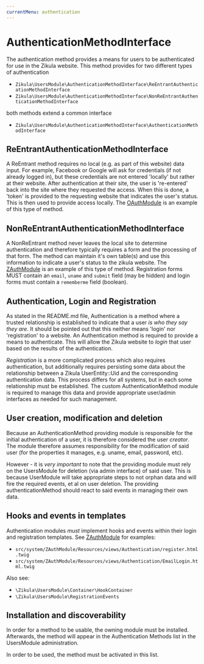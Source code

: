 ```yaml
---
currentMenu: authentication
---
```

# AuthenticationMethodInterface

The authentication method provides a means for users to be authenticated for use in the
Zikula website. This method provides for two different types of authentication

- `Zikula\UsersModule\AuthenticationMethodInterface\ReEntrantAuthenticationMethodInterface`
- `Zikula\UsersModule\AuthenticationMethodInterface\NonReEntrantAuthenticationMethodInterface`

both methods extend a common interface

- `Zikula\UsersModule\AuthenticationMethodInterface\AuthenticationMethodInterface`

## ReEntrantAuthenticationMethodInterface

A ReEntrant method requires no local (e.g. as part of this website) data input. For example, Facebook or Google will ask
for credentials (if not already logged in), but these credentials are not entered 'locally' but rather at their website.
After authentication at their site, the user is 're-entered' back into the site where they requested the access.
When this is done, a 'token' is provided to the requesting website that indicates the user's status. This is then
used to provide access locally. The [OAuthModule](https://github.com/zikula/OAuth) is an example of this type of method.

## NonReEntrantAuthenticationMethodInterface

A NonReEntrant method never leaves the local site to determine authentication and therefore typically requires a form
and the processing of that form. The method can maintain it's own table(s) and use this information to indicate a user's
status to the zikula website. The [ZAuthModule](https://github.com/zikula/core/tree/master/src/system/ZAuthModule/) is an example of this type of method. Registration forms MUST contain an `email`, `uname` and `submit` field (may be hidden) and login forms must contain a `rememberme` field (boolean). 

## Authentication, Login and Registration

As stated in the README.md file, Authentication is a method where a trusted relationship is established to indicate that
a user *is who they say they are*. It should be pointed out that this neither means 'login' nor 'registration' to a
website. An Authentication method is required to provide a means to authenticate. This will allow the Zikula website to
*login* that user based on the results of the authentication.

*Registration* is a more complicated process which also requires authentication, but additionally requires persisting
some data about the relationship between a Zikula UserEntity::Uid and the corresponding authentication data. This
process differs for all systems, but in each some relationship must be established. The custom AuthenticationMethod
module is required to manage this data and provide appropriate user/admin interfaces as needed for such management.

## User creation, modification and deletion

Because an AuthenticationMethod providing module is responsible for the initial authentication of a user, it is therefore
considered the user *creator*. The module therefore assumes responsibility for the modification of said user (for the
properties it manages, e.g. uname, email, password, etc).

However - it is *very important* to note that the providing module must rely on the UsersModule for deletion (via admin
interface) of said user. This is because UserModule will take appropriate steps to not orphan data and will fire the
required events, et al on user deletion. The providing authenticationMethod should react to said events in managing
their own data.

## Hooks and events in templates

Authentication modules *must* implement hooks and events within their login and registration templates.
See [ZAuthModule](https://github.com/zikula/core/tree/master/src/system/ZAuthModule/) for examples:

- `src/system/ZAuthModule/Resources/views/Authentication/register.html.twig`
- `src/system/ZAuthModule/Resources/views/Authentication/EmailLogin.html.twig`

Also see:

- `\Zikula\UsersModule\Container\HookContainer`
- `\Zikula\UsersModule\RegistrationEvents`

## Installation and discoverability

In order for a method to be usable, the owning module must be installed. Afterwards, the method will appear in
the Authentication Methods list in the UsersModule administration.

In order to be used, the method must be activated in this list.
